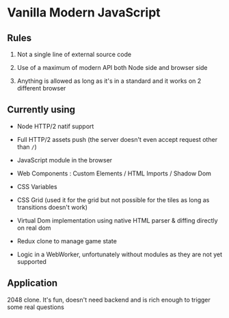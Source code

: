 # Vanilla Modern JavaScript

## Rules

1. Not a single line of external source code

1. Use of a maximum of modern API both Node side and browser side

1. Anything is allowed as long as it's in a standard and it works on 2 different browser

## Currently using

* Node HTTP/2 natif support

* Full HTTP/2 assets push (the server doesn't even accept request other than `/`)

* JavaScript module in the browser

* Web Components : Custom Elements / HTML Imports / Shadow Dom

* CSS Variables

* CSS Grid (used it for the grid but not possible for the tiles as long as transitions doesn't work)

* Virtual Dom implementation using native HTML parser & diffing directly on real dom

* Redux clone to manage game state

* Logic in a WebWorker, unfortunately without modules as they are not yet supported

## Application

2048 clone. It's fun, doesn't need backend and is rich enough to trigger some real questions
